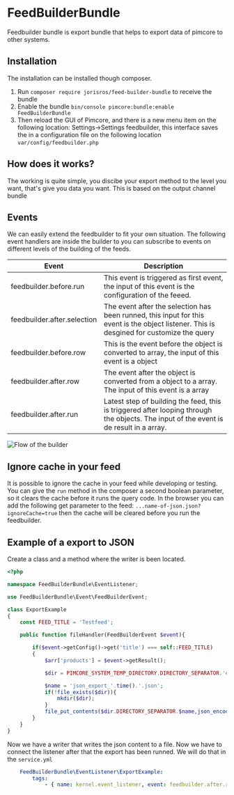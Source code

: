 
# FeedBuilderBundle
Feedbuilder bundle is export bundle that helps to export data of pimcore to other systems.

## Installation
The installation can be installed though composer. 
1. Run ``composer require jorisros/feed-builder-bundle`` to receive the bundle
2. Enable the bundle ``bin/console pimcore:bundle:enable FeedBuilderBundle``
3. Then reload the GUI of Pimcore, and there is a new menu item on the following location: Settings->Settings feedbuilder, this interface saves the in a configuration file on the following location ``var/config/feedbuilder.php`` 

## How does it works?
The working is quite simple, you discibe your export method to the level you want, that's give you data you want. This is based on the output channel bundle

## Events
We can easily extend the feedbuilder to fit your own situation. The following event handlers are inside the builder to you can subscribe to events on different levels of the building of the feeds. 

| Event                       | Description  |
| --------------------------- | ------------ |
| feedbuilder.before.run      | This event is triggered as first event, the input of this event is the configuration of the feeed.             |
| feedbuilder.after.selection | The event after the selection has been runned, this input for this event is the object listener. This is desgined for customize the query             |
| feedbuilder.before.row      | This is the event before the object is converted to array, the input of this event is a object             |
| feedbuilder.after.row       | The event after the object is converted from a object to a array. The input of this event is a array             |
| feedbuilder.after.run       | Latest step of building the feed, this is triggered after looping through the objects. The input of the event is de result in a array.             |

![Flow of the builder](https://raw.githubusercontent.com/jorisros/FeedBuilderBundle/master/Docs/img/flow.png)

## Ignore cache in your feed
It is possible to ignore the cache in your feed while developing or testing. You can give the ``run`` method in the composer a second boolean parameter, so it clears the cache before it runs the query code.
In the browser you can add the following get parameter to the feed: ``...name-of-json.json?ignoreCache=true`` then the cache will be cleared before you run the feedbuilder.

## Example of a export to JSON
Create a class and a method where the writer is been located.

```php
<?php

namespace FeedBuilderBundle\EventListener;

use FeedBuilderBundle\Event\FeedBuilderEvent;

class ExportExample
{
    const FEED_TITLE = 'Testfeed';

    public function fileHandler(FeedBuilderEvent $event){

        if($event->getConfig()->get('title') === self::FEED_TITLE)
        {
            $arr['products'] = $event->getResult();

            $dir = PIMCORE_SYSTEM_TEMP_DIRECTORY.DIRECTORY_SEPARATOR.'export';

            $name = 'json_export_'.time().'.json';
            if(!file_exists($dir)){
                mkdir($dir);
            }
            file_put_contents($dir.DIRECTORY_SEPARATOR.$name,json_encode($arr, JSON_PRETTY_PRINT));
        }
    }
}
```

Now we have a writer that writes the json content to a file. Now we have to connect the listener after that the export has been runned. 
We will do that in the ```service.yml```

```yaml
    FeedBuilderBundle\EventListener\ExportExample:
        tags:
            - { name: kernel.event_listener, event: feedbuilder.after.run, method: fileHandler }
```

